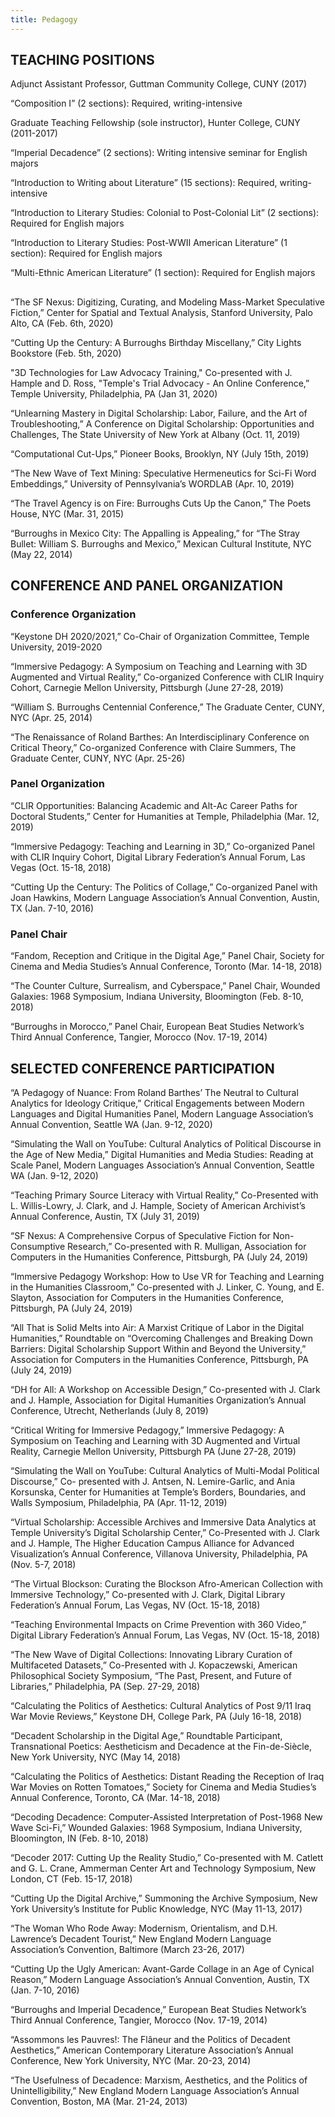 ```yaml
---
title: Pedagogy
---
```


## TEACHING POSITIONS  										
Adjunct Assistant Professor, Guttman Community College, CUNY (2017)

“Composition I” (2 sections): Required, writing-intensive


Graduate Teaching Fellowship (sole instructor), Hunter College, CUNY (2011-2017)

“Imperial Decadence” (2 sections): Writing intensive seminar for English majors

 “Introduction to Writing about Literature” (15 sections): Required, writing-intensive
 
 “Introduction to Literary Studies: Colonial to Post-Colonial Lit” (2 sections): Required
for English majors

“Introduction to Literary Studies: Post-WWII American Literature” (1 section):
Required for English majors

“Multi-Ethnic American Literature” (1 section): Required for English majors

## 								
“The SF Nexus: Digitizing, Curating, and Modeling Mass-Market Speculative Fiction,” Center for
Spatial and Textual Analysis, Stanford University, Palo Alto, CA (Feb. 6th, 2020)

“Cutting Up the Century: A Burroughs Birthday Miscellany,” City Lights Bookstore (Feb. 5th, 2020)

"3D Technologies for Law Advocacy Training," Co-presented with J. Hample and D. Ross,
"Temple's Trial Advocacy - An Online Conference,” Temple University, Philadelphia, PA (Jan 31, 2020)

“Unlearning Mastery in Digital Scholarship: Labor, Failure, and the Art of Troubleshooting,”
A Conference on Digital Scholarship: Opportunities and Challenges, The State University
of New York at Albany (Oct. 11, 2019)

 “Computational Cut-Ups,” Pioneer Books, Brooklyn, NY (July 15th, 2019)
 
 “The New Wave of Text Mining: Speculative Hermeneutics for Sci-Fi Word Embeddings,” University of Pennsylvania’s WORDLAB (Apr. 10, 2019)
 
“The Travel Agency is on Fire: Burroughs Cuts Up the Canon,” The Poets House, NYC (Mar. 31,
2015)

“Burroughs in Mexico City: The Appalling is Appealing,” for “The Stray Bullet: William S.
Burroughs and Mexico,” Mexican Cultural Institute, NYC (May 22, 2014)

## CONFERENCE AND PANEL ORGANIZATION							
### Conference Organization
“Keystone DH 2020/2021,” Co-Chair of Organization Committee, Temple University, 2019-2020

 “Immersive Pedagogy: A Symposium on Teaching and Learning with 3D Augmented and Virtual Reality,” Co-organized Conference with CLIR Inquiry Cohort, Carnegie Mellon University, Pittsburgh (June 27-28, 2019)
 
“William S. Burroughs Centennial Conference,” The Graduate Center, CUNY, NYC (Apr. 25, 2014)

 “The Renaissance of Roland Barthes: An Interdisciplinary Conference on Critical Theory,” Co-organized Conference with Claire Summers, The Graduate Center, CUNY, NYC (Apr. 25-26)
 

### Panel Organization
“CLIR Opportunities: Balancing Academic and Alt-Ac Career Paths for Doctoral Students,” Center for Humanities at Temple, Philadelphia (Mar. 12, 2019)

“Immersive Pedagogy: Teaching and Learning in 3D,” Co-organized Panel with CLIR Inquiry Cohort, Digital Library Federation’s Annual Forum, Las Vegas (Oct. 15-18, 2018)

“Cutting Up the Century: The Politics of Collage,” Co-organized Panel with Joan Hawkins, Modern Language Association’s Annual Convention, Austin, TX (Jan. 7-10, 2016)


### Panel Chair
“Fandom, Reception and Critique in the Digital Age,” Panel Chair, Society for Cinema and Media
Studies’s Annual Conference, Toronto (Mar. 14-18, 2018)

“The Counter Culture, Surrealism, and Cyberspace,” Panel Chair, Wounded Galaxies: 1968
Symposium, Indiana University, Bloomington (Feb. 8-10, 2018)

 “Burroughs in Morocco,” Panel Chair, European Beat Studies Network’s Third Annual Conference, Tangier, Morocco (Nov. 17-19, 2014)

## SELECTED CONFERENCE PARTICIPATION							
“A Pedagogy of Nuance: From Roland Barthes’ The Neutral to Cultural Analytics for Ideology Critique,” Critical Engagements between Modern Languages and Digital Humanities Panel, Modern Language Association’s Annual Convention, Seattle WA (Jan. 9-12, 2020)

 “Simulating the Wall on YouTube: Cultural Analytics of Political Discourse in the Age of New Media,” Digital Humanities and Media Studies: Reading at Scale Panel, Modern
Languages Association’s Annual Convention, Seattle WA (Jan. 9-12, 2020)

“Teaching Primary Source Literacy with Virtual Reality,” Co-Presented with L. Willis-Lowry, J.
Clark, and J. Hample, Society of American Archivist’s Annual Conference, Austin, TX (July 31, 2019)

“SF Nexus: A Comprehensive Corpus of Speculative Fiction for Non-Consumptive Research,”
Co-presented with R. Mulligan, Association for Computers in the Humanities Conference, Pittsburgh, PA (July 24, 2019)

“Immersive Pedagogy Workshop: How to Use VR for Teaching and Learning in the
Humanities Classroom,” Co-presented with J. Linker, C. Young, and E. Slayton, Association for Computers in the Humanities Conference, Pittsburgh, PA (July 24, 2019)

“All That is Solid Melts into Air: A Marxist Critique of Labor in the Digital Humanities,”
Roundtable on “Overcoming Challenges and Breaking Down Barriers: Digital Scholarship Support Within and Beyond the University,” Association for Computers in the Humanities Conference, Pittsburgh, PA (July 24, 2019)

“DH for All: A Workshop on Accessible Design,” Co-presented with J. Clark and J.
Hample, Association for Digital Humanities Organization’s Annual Conference, Utrecht, Netherlands (July 8, 2019)

“Critical Writing for Immersive Pedagogy,” Immersive Pedagogy: A Symposium on Teaching and Learning with 3D Augmented and Virtual Reality, Carnegie Mellon University, Pittsburgh PA (June 27-28, 2019)

“Simulating the Wall on YouTube: Cultural Analytics of Multi-Modal Political Discourse,” Co-
presented with J. Antsen, N. Lemire-Garlic, and Ania Korsunska, Center for Humanities at
Temple’s Borders, Boundaries, and Walls Symposium, Philadelphia, PA (Apr. 11-12, 2019)

 “Virtual Scholarship: Accessible Archives and Immersive Data Analytics at Temple University’s Digital Scholarship Center,” Co-Presented with J. Clark and J. Hample, The Higher Education Campus Alliance for Advanced Visualization’s Annual Conference, Villanova University, Philadelphia, PA (Nov. 5-7, 2018)
 
 “The Virtual Blockson: Curating the Blockson Afro-American Collection with Immersive Technology,” Co-presented with J. Clark, Digital Library Federation’s Annual Forum, Las Vegas, NV (Oct. 15-18, 2018)
 
“Teaching Environmental Impacts on Crime Prevention with 360 Video,” Digital Library
Federation’s Annual Forum, Las Vegas, NV (Oct. 15-18, 2018)

“The New Wave of Digital Collections: Innovating Library Curation of Multifaceted Datasets,”
Co-Presented with J. Kopaczewski, American Philosophical Society Symposium,
“The Past, Present, and Future of Libraries,” Philadelphia, PA (Sep. 27-29, 2018)

 “Calculating the Politics of Aesthetics: Cultural Analytics of Post 9/11 Iraq War Movie Reviews,”
Keystone DH, College Park, PA (July 16-18, 2018)

“Decadent Scholarship in the Digital Age,” Roundtable Participant, Transnational Poetics:
Aestheticism and Decadence at the Fin-de-Siècle, New York University, NYC (May 14, 2018)

“Calculating the Politics of Aesthetics: Distant Reading the Reception of Iraq War Movies on
Rotten Tomatoes,” Society for Cinema and Media Studies’s Annual Conference, Toronto, CA
(Mar. 14-18, 2018)

“Decoding Decadence: Computer-Assisted Interpretation of Post-1968 New Wave Sci-Fi,” Wounded
Galaxies: 1968 Symposium, Indiana University, Bloomington, IN (Feb. 8-10, 2018)

“Decoder 2017: Cutting Up the Reality Studio,” Co-presented with M. Catlett and G. L. Crane,
Ammerman Center Art and Technology Symposium, New London, CT (Feb. 15-17, 2018)

“Cutting Up the Digital Archive,” Summoning the Archive Symposium, New York University’s Institute for Public Knowledge, NYC (May 11-13, 2017)

“The Woman Who Rode Away: Modernism, Orientalism, and D.H. Lawrence’s Decadent Tourist,”
New England Modern Language Association’s Convention, Baltimore (March 23-26, 2017)

“Cutting Up the Ugly American: Avant-Garde Collage in an Age of Cynical Reason,” Modern
Language Association’s Annual Convention, Austin, TX (Jan. 7-10, 2016)

“Burroughs and Imperial Decadence,” European Beat Studies Network’s Third Annual Conference, Tangier, Morocco (Nov. 17-19, 2014)

“Assommons les Pauvres!: The Flâneur and the Politics of Decadent Aesthetics,” American
Contemporary Literature Association’s Annual Conference, New York University, NYC
(Mar. 20-23, 2014)

“The Usefulness of Decadence: Marxism, Aesthetics, and the Politics of Unintelligibility,”
New England Modern Language Association’s Annual Convention, Boston, MA (Mar.
21-24, 2013)
